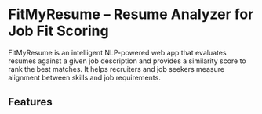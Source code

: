 # FitMyResume – Resume Analyzer for Job Fit Scoring
FitMyResume is an intelligent NLP-powered web app that evaluates resumes against a given job description and provides a similarity score to rank the best matches. It helps recruiters and job seekers measure alignment between skills and job requirements.
## Features
